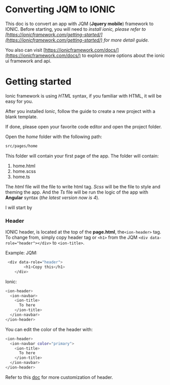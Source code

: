 # Converting JQM to IONIC
This doc is to convert an app with JQM (**Jquery mobile**) framework to IONIC.
Before starting, you will need to *install ionic, please refer to [https://ionicframework.com/getting-started/](https://ionicframework.com/getting-started/) for more detail guide.*

You also can visit [https://ionicframework.com/docs/](https://ionicframework.com/docs/) to explore more options about the ionic ui framework and api.

# Getting started
Ionic framework is using *HTML* syntax, if you familiar with HTML, it will be easy for you.

After you installed *Ionic*, follow the guide to create a new project with a blank template.

If done, please open your favorite code editor and open the project folder.

Open the *home* folder with the following path:
```sh
src/pages/home
```
This folder will contain your first page of the app. The folder will contain:
1. home.html 
2. home.scss
3. home.ts

The *html* file will the file to write html tag. *Scss* will be the file to style and theming the app. And the *Ts* file will be run the logic of the app with **Angular** syntax (*the latest version now is 4*).


I will start by 

### Header
IONIC header, is located at the top of the **page.html**, the`<ion-header>` tag.
To change from, simply copy header tag or `<h1>` from the JQM `<div data-role="header"></div>` to `<ion-title>`.

Example:
JQM:
```sh
 <div data-role="header">
        <h1>Copy this</h1>
    </div>
```

Ionic:
```sh
<ion-header>
  <ion-navbar>
    <ion-title>
      To here
    </ion-title>
  </ion-navbar>
</ion-header>
```
You can edit the color of the header with:
```sh
<ion-header>
  <ion-navbar color="primary">
    <ion-title>
      To here
    </ion-title>
  </ion-navbar>
</ion-header>
```
Refer to this [doc](https://ionicframework.com/docs/api/components/toolbar/Navbar/) for more customization of header.
